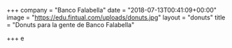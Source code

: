 +++
company = "Banco Falabella"
date = "2018-07-13T00:41:09+00:00"
image = "https://edu.fintual.com/uploads/donuts.jpg"
layout = "donuts"
title = "Donuts para la gente de Banco Falabella"

+++
e